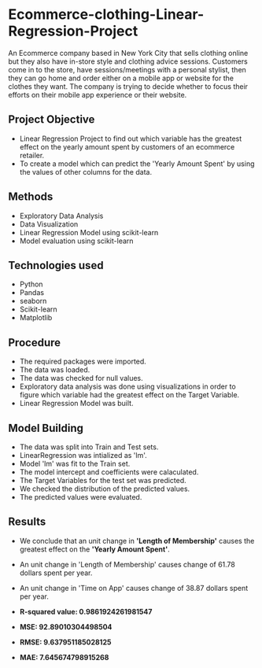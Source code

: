 # Ecommerce-clothing-Linear-Regression-Project

An Ecommerce company based in New York City that sells clothing online but they also have in-store style and clothing advice sessions. Customers come in to the store, have sessions/meetings with a personal stylist, then they can go home and order either on a mobile app or website for the clothes they want.
The company is trying to decide whether to focus their efforts on their mobile app experience or their website.

## Project Objective
- Linear Regression Project to find out which variable has the greatest effect on the yearly amount spent by customers of an ecommerce retailer.
- To create a model which can predict the 'Yearly Amount Spent' by using the values of other columns for the data.

## Methods
* Exploratory Data Analysis
* Data Visualization
* Linear Regression Model using scikit-learn
* Model evaluation using scikit-learn

## Technologies used
* Python
 * Pandas
 * seaborn
 * Scikit-learn
 * Matplotlib

## Procedure
+ The required packages were imported.
+ The data was loaded.
+ The data was checked for null values.
+ Exploratory data analysis was done using visualizations in order to figure which variable had the greatest effect on the Target Variable.
+ Linear Regression Model was built.

## Model Building
+ The data was split into Train and Test sets.
+ LinearRegression was intialized as 'lm'.
+ Model 'lm' was fit to the Train set.
+ The model intercept and coefficients were calaculated.
+ The Target Variables for the test set was predicted.
+ We checked the distribution of the predicted values.
+ The predicted values were evaluated.

## Results
+ We conclude that an unit change in **'Length of Membership'** causes the greatest effect on the **'Yearly Amount Spent'**.
 + An unit change in 'Length of Membership' causes change of 61.78 dollars spent per year.
 + An unit change in 'Time on App' causes change of 38.87 dollars spent per year.

+ **R-squared value: 0.9861924261981547**

+ **MSE: 92.89010304498504**

+ **RMSE: 9.637951185028125**

+ **MAE: 7.645674798915268**






